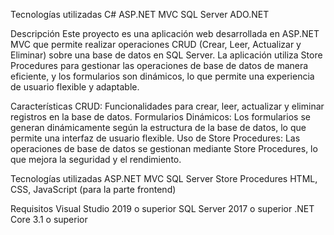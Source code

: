 Tecnologías utilizadas
C#
ASP.NET MVC
SQL Server
ADO.NET

Descripción
Este proyecto es una aplicación web desarrollada en ASP.NET MVC que permite realizar operaciones CRUD (Crear, Leer, Actualizar y Eliminar)
sobre una base de datos en SQL Server. La aplicación utiliza Store Procedures para gestionar las operaciones de base de datos de manera eficiente,
y los formularios son dinámicos, lo que permite una experiencia de usuario flexible y adaptable.

Características
CRUD: Funcionalidades para crear, leer, actualizar y eliminar registros en la base de datos.
Formularios Dinámicos: Los formularios se generan dinámicamente según la estructura de la base de datos, lo que permite una interfaz de usuario flexible.
Uso de Store Procedures: Las operaciones de base de datos se gestionan mediante Store Procedures, lo que mejora la seguridad y el rendimiento.

Tecnologías utilizadas
ASP.NET MVC
SQL Server
Store Procedures
HTML, CSS, JavaScript (para la parte frontend)

Requisitos
Visual Studio 2019 o superior
SQL Server 2017 o superior
.NET Core 3.1 o superior
